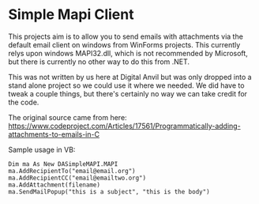 # Simple Mapi Client

This projects aim is to allow you to send emails with attachments via the default email client on windows from WinForms projects. This currently relys upon windows MAPI32.dll, which is not recommended by Microsoft,
but there is currently no other way to do this from .NET.

This was not written by us here at Digital Anvil but was only dropped into a stand alone project so we could use it where we needed. We did have to 
tweak a couple things, but there's certainly no way we can take credit for the code.

The original source came from here: https://www.codeproject.com/Articles/17561/Programmatically-adding-attachments-to-emails-in-C

Sample usage in VB:
```
Dim ma As New DASimpleMAPI.MAPI
ma.AddRecipientTo("email@email.org")
ma.AddRecipientCC("email@emailtwo.org")
ma.AddAttachment(filename)
ma.SendMailPopup("this is a subject", "this is the body")
```
